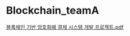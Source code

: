 # Blockchain_teamA
[블록체인 기반 암호화폐 결제 시스템 개발 프로젝트.pdf](https://github.com/syyunk/Blockchain_teamA_Middle-Core/files/9946231/default.pdf)
